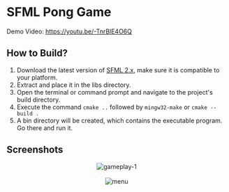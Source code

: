 # SFML Pong Game

Demo Video: https://youtu.be/-TnrBlE4O6Q

## How to Build?
1. Download the latest version of [SFML 2.x](https://www.sfml-dev.org/download.php), make sure it is compatible to your platform.
2. Extract and place it in the libs directory.
3. Open the terminal or command prompt and navigate to the project's build directory.
4. Execute the command ```cmake ..``` followed by ```mingw32-make``` or ```cmake --build .```
5. A bin directory will be created, which contains the executable program. Go there and run it.

## Screenshots
<p align="center">
  <img src="https://user-images.githubusercontent.com/39390245/218942204-2b020410-c2d4-4431-9f65-9ff10548a0f7.png" alt="gameplay-1"><br><br>
  <img src="https://user-images.githubusercontent.com/39390245/218942193-8ef97158-7e40-43cf-a922-51ab987343b4.png" alt="menu">
</p>

